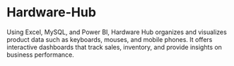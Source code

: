 # Hardware-Hub
Using Excel, MySQL, and Power BI, Hardware Hub organizes and visualizes product data such as keyboards, mouses, and mobile phones. It offers interactive dashboards that track sales, inventory, and provide insights on business performance.

